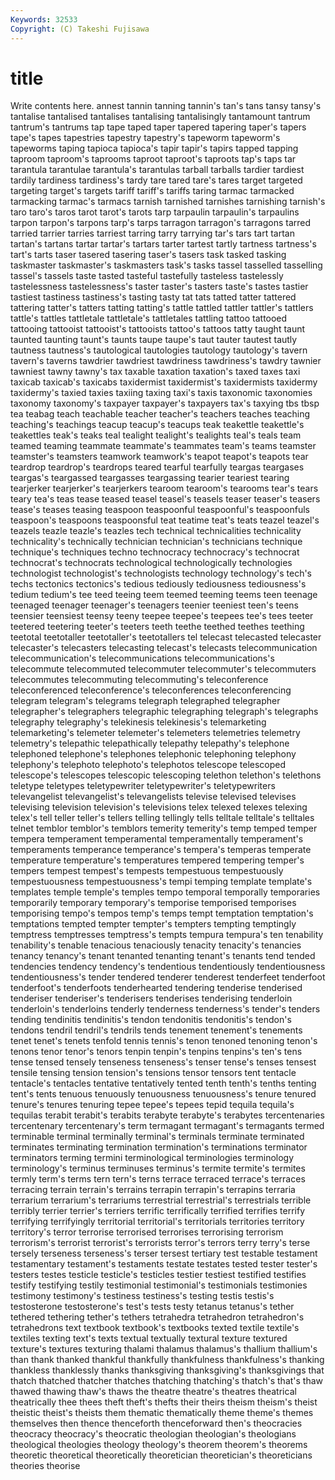 ```yaml
---
Keywords: 32533 
Copyright: (C) Takeshi Fujisawa
---
```


# title

Write contents here.
annest tannin tanning tannin's
tan's tans tansy tansy's tantalise tantalised tantalises tantalising tantalisingly tantamount
tantrum tantrum's tantrums tap tape taped taper tapered tapering taper's
tapers tape's tapes tapestries tapestry tapestry's tapeworm tapeworm's tapeworms taping
tapioca tapioca's tapir tapir's tapirs tapped tapping taproom taproom's taprooms
taproot taproot's taproots tap's taps tar tarantula tarantulae tarantula's tarantulas
tarball tarballs tardier tardiest tardily tardiness tardiness's tardy tare tared
tare's tares target targeted targeting target's targets tariff tariff's tariffs
taring tarmac tarmacked tarmacking tarmac's tarmacs tarnish tarnished tarnishes tarnishing
tarnish's taro taro's taros tarot tarot's tarots tarp tarpaulin tarpaulin's
tarpaulins tarpon tarpon's tarpons tarp's tarps tarragon tarragon's tarragons tarred
tarried tarrier tarries tarriest tarring tarry tarrying tar's tars tart
tartan tartan's tartans tartar tartar's tartars tarter tartest tartly tartness
tartness's tart's tarts taser tasered tasering taser's tasers task tasked
tasking taskmaster taskmaster's taskmasters task's tasks tassel tasselled tasselling tassel's
tassels taste tasted tasteful tastefully tasteless tastelessly tastelessness tastelessness's taster
taster's tasters taste's tastes tastier tastiest tastiness tastiness's tasting tasty
tat tats tatted tatter tattered tattering tatter's tatters tatting tatting's
tattle tattled tattler tattler's tattlers tattle's tattles tattletale tattletale's tattletales
tattling tattoo tattooed tattooing tattooist tattooist's tattooists tattoo's tattoos tatty
taught taunt taunted taunting taunt's taunts taupe taupe's taut tauter
tautest tautly tautness tautness's tautological tautologies tautology tautology's tavern tavern's
taverns tawdrier tawdriest tawdriness tawdriness's tawdry tawnier tawniest tawny tawny's
tax taxable taxation taxation's taxed taxes taxi taxicab taxicab's taxicabs
taxidermist taxidermist's taxidermists taxidermy taxidermy's taxied taxies taxiing taxing taxi's
taxis taxonomic taxonomies taxonomy taxonomy's taxpayer taxpayer's taxpayers tax's taxying
tbs tbsp tea teabag teach teachable teacher teacher's teachers teaches
teaching teaching's teachings teacup teacup's teacups teak teakettle teakettle's teakettles
teak's teaks teal tealight tealight's tealights teal's teals team teamed
teaming teammate teammate's teammates team's teams teamster teamster's teamsters teamwork
teamwork's teapot teapot's teapots tear teardrop teardrop's teardrops teared tearful
tearfully teargas teargases teargas's teargassed teargasses teargassing tearier teariest tearing
tearjerker tearjerker's tearjerkers tearoom tearoom's tearooms tear's tears teary tea's
teas tease teased teasel teasel's teasels teaser teaser's teasers tease's
teases teasing teaspoon teaspoonful teaspoonful's teaspoonfuls teaspoon's teaspoons teaspoonsful teat
teatime teat's teats teazel teazel's teazels teazle teazle's teazles tech
technical technicalities technicality technicality's technically technician technician's technicians technique technique's
techniques techno technocracy technocracy's technocrat technocrat's technocrats technological technologically technologies
technologist technologist's technologists technology technology's tech's techs tectonics tectonics's tedious
tediously tediousness tediousness's tedium tedium's tee teed teeing teem teemed
teeming teems teen teenage teenaged teenager teenager's teenagers teenier teeniest
teen's teens teensier teensiest teensy teeny teepee teepee's teepees tee's
tees teeter teetered teetering teeter's teeters teeth teethe teethed teethes
teething teetotal teetotaller teetotaller's teetotallers tel telecast telecasted telecaster telecaster's
telecasters telecasting telecast's telecasts telecommunication telecommunication's telecommunications telecommunications's telecommute telecommuted
telecommuter telecommuter's telecommuters telecommutes telecommuting telecommuting's teleconference teleconferenced teleconference's teleconferences
teleconferencing telegram telegram's telegrams telegraph telegraphed telegrapher telegrapher's telegraphers telegraphic
telegraphing telegraph's telegraphs telegraphy telegraphy's telekinesis telekinesis's telemarketing telemarketing's telemeter
telemeter's telemeters telemetries telemetry telemetry's telepathic telepathically telepathy telepathy's telephone
telephoned telephone's telephones telephonic telephoning telephony telephony's telephoto telephoto's telephotos
telescope telescoped telescope's telescopes telescopic telescoping telethon telethon's telethons teletype
teletypes teletypewriter teletypewriter's teletypewriters televangelist televangelist's televangelists televise televised televises
televising television television's televisions telex telexed telexes telexing telex's tell
teller teller's tellers telling tellingly tells telltale telltale's telltales telnet
temblor temblor's temblors temerity temerity's temp temped temper tempera temperament
temperamental temperamentally temperament's temperaments temperance temperance's tempera's temperas temperate temperature
temperature's temperatures tempered tempering temper's tempers tempest tempest's tempests tempestuous
tempestuously tempestuousness tempestuousness's tempi temping template template's templates temple temple's
temples tempo temporal temporally temporaries temporarily temporary temporary's temporise temporised
temporises temporising tempo's tempos temp's temps tempt temptation temptation's temptations
tempted tempter tempter's tempters tempting temptingly temptress temptresses temptress's tempts
tempura tempura's ten tenability tenability's tenable tenacious tenaciously tenacity tenacity's
tenancies tenancy tenancy's tenant tenanted tenanting tenant's tenants tend tended
tendencies tendency tendency's tendentious tendentiously tendentiousness tendentiousness's tender tendered tenderer
tenderest tenderfeet tenderfoot tenderfoot's tenderfoots tenderhearted tendering tenderise tenderised tenderiser
tenderiser's tenderisers tenderises tenderising tenderloin tenderloin's tenderloins tenderly tenderness tenderness's
tender's tenders tending tendinitis tendinitis's tendon tendonitis tendonitis's tendon's tendons
tendril tendril's tendrils tends tenement tenement's tenements tenet tenet's tenets
tenfold tennis tennis's tenon tenoned tenoning tenon's tenons tenor tenor's
tenors tenpin tenpin's tenpins tenpins's ten's tens tense tensed tensely
tenseness tenseness's tenser tense's tenses tensest tensile tensing tension tension's
tensions tensor tensors tent tentacle tentacle's tentacles tentative tentatively tented
tenth tenth's tenths tenting tent's tents tenuous tenuously tenuousness tenuousness's
tenure tenured tenure's tenures tenuring tepee tepee's tepees tepid tequila
tequila's tequilas terabit terabit's terabits terabyte terabyte's terabytes tercentenaries tercentenary
tercentenary's term termagant termagant's termagants termed terminable terminal terminally terminal's
terminals terminate terminated terminates terminating termination termination's terminations terminator terminators
terming termini terminological terminologies terminology terminology's terminus terminuses terminus's termite
termite's termites termly term's terms tern tern's terns terrace terraced
terrace's terraces terracing terrain terrain's terrains terrapin terrapin's terrapins terraria
terrarium terrarium's terrariums terrestrial terrestrial's terrestrials terrible terribly terrier terrier's
terriers terrific terrifically terrified terrifies terrify terrifying terrifyingly territorial territorial's
territorials territories territory territory's terror terrorise terrorised terrorises terrorising terrorism
terrorism's terrorist terrorist's terrorists terror's terrors terry terry's terse tersely
terseness terseness's terser tersest tertiary test testable testament testamentary testament's
testaments testate testates tested tester tester's testers testes testicle testicle's
testicles testier testiest testified testifies testify testifying testily testimonial testimonial's
testimonials testimonies testimony testimony's testiness testiness's testing testis testis's testosterone
testosterone's test's tests testy tetanus tetanus's tether tethered tethering tether's
tethers tetrahedra tetrahedron tetrahedron's tetrahedrons text textbook textbook's textbooks texted
textile textile's textiles texting text's texts textual textually textural texture
textured texture's textures texturing thalami thalamus thalamus's thallium thallium's than
thank thanked thankful thankfully thankfulness thankfulness's thanking thankless thanklessly thanks
thanksgiving thanksgiving's thanksgivings that thatch thatched thatcher thatches thatching thatching's
thatch's that's thaw thawed thawing thaw's thaws the theatre theatre's
theatres theatrical theatrically thee thees theft theft's thefts their theirs
theism theism's theist theistic theist's theists them thematic thematically theme
theme's themes themselves then thence thenceforth thenceforward then's theocracies theocracy
theocracy's theocratic theologian theologian's theologians theological theologies theology theology's theorem
theorem's theorems theoretic theoretical theoretically theoretician theoretician's theoreticians theories theorise
